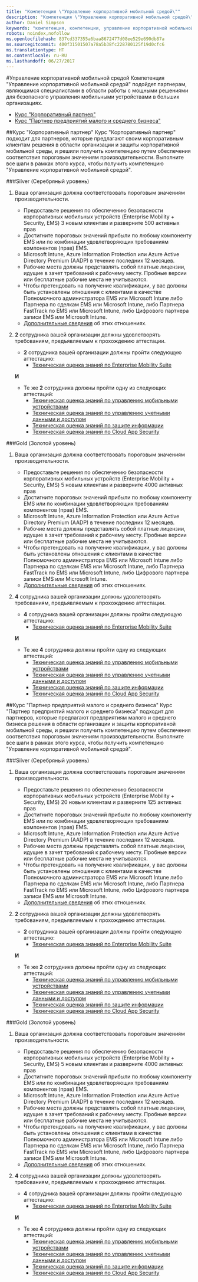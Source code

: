 ```yaml
---
title: "Компетенция \"Управление корпоративной мобильной средой\""
description: "Компетенция \"Управление корпоративной мобильной средой\" подойдет партнерам, являющимся специалистами в области работы с мощными решениями для безопасного управления мобильными устройствами в больших организациях."
author: Daniel Simpson
keywords: "компетенция, компетенции, управление корпоративной мобильной средой"
robots: noindex,nofollow
ms.openlocfilehash: 837cd337355a6baa8672477d08ee529e690db87a
ms.sourcegitcommit: 400f31501507a78a5b38fc228780125f19d0cfc6
ms.translationtype: HT
ms.contentlocale: ru-RU
ms.lasthandoff: 06/27/2017
---
```

#<a name="enterprise-mobility-management"></a>Управление корпоративной мобильной средой
Компетенция "Управление корпоративной мобильной средой" подойдет партнерам, являющимся специалистами в области работы с мощными решениями для безопасного управления мобильными устройствами в больших организациях.

- [Курс "Корпоративный партнер"](#enterprise-partner-option)
- [Курс "Партнер предприятий малого и среднего бизнеса"](#smb-partner-option)


##<a name="enterprise-partner-option"></a>Курс "Корпоративный партнер"
Курс "Корпоративный партнер" подходит для партнеров, которые предлагают своим корпоративным клиентам решения в области организации и защиты корпоративной мобильной среды, и решили получить компетенцию путем обеспечения соответствия пороговым значениям производительности. Выполните все шаги в рамках этого курса, чтобы получить компетенцию "Управление корпоративной мобильной средой".

###<a name="silver"></a>Silver (Серебряный уровень)

1. Ваша организация должна соответствовать пороговым значениям производительности.

    - Предоставьте решения по обеспечению безопасности корпоративных мобильных устройств (Enterprise Mobility + Security, EMS) 3 новым клиентам и разверните 500 активных прав
    - Достигните пороговых значений прибыли по любому компоненту EMS или по комбинации удовлетворяющих требованиям компонентов (прав) EMS.
    - Microsoft Intune, Azure Information Protection или Azure Active Directory Premium (AADP) в течение последних 12 месяцев.
    - Рабочие места должны представлять собой платные лицензии, идущие в зачет требований к рабочему месту. Пробные версии или бесплатные рабочие места не учитываются.
    - Чтобы претендовать на получение квалификации, у вас должны быть установлены отношения с клиентами в качестве Полномочного администратора EMS или Microsoft Intune либо Партнера по сделкам EMS или Microsoft Intune, либо Партнера FastTrack по EMS или Microsoft Intune, либо Цифрового партнера записи EMS или Microsoft Intune.
    - [Дополнительные сведения](https://partner.microsoft.com/en-us/membership/digital-partner-of-record) об этих отношениях.  
  
2. **2** сотрудника вашей организации должны удовлетворять требованиям, предъявляемым к прохождению аттестации.

    - **2** сотрудника вашей организации должны пройти следующую аттестацию:
        - [Техническая оценка знаний по Enterprise Mobility Suite](https://partneruniversity.microsoft.com/?whr=uri:MicrosoftAccount&courseId=13914&scoId=pUz3OLLaB_6104778676)

    **И**

    - Те же **2** сотрудника должны пройти одну из следующих аттестаций:
        - [Техническая оценка знаний по управлению мобильными устройствами](https://partneruniversity.microsoft.com/?whr=uri:MicrosoftAccount&courseId=13916&scoId=QJDTvzLaB_2104778676)
        - [Техническая оценка знаний по управлению учетными данными и доступом](https://partneruniversity.microsoft.com/?whr=uri:MicrosoftAccount&courseId=13915&scoId=bi3tqeLaB_3204778676)
        - [Техническая оценка знаний по защите информации](https://partneruniversity.microsoft.com/?whr=uri:MicrosoftAccount&courseId=13917&scoId=Em0uaWMaB_1004778676)
        - [Техническая оценка знаний по Cloud App Security](https://partneruniversity.microsoft.com/?whr=uri:MicrosoftAccount&courseId=13918&scoId=vGoZ9bNaB_8604778676)

###<a name="gold"></a>Gold (Золотой уровень)

1. Ваша организация должна соответствовать пороговым значениям производительности.

    - Предоставьте решения по обеспечению безопасности корпоративных мобильных устройств (Enterprise Mobility + Security, EMS) 5 новым клиентам и разверните 4000 активных прав
    - Достигните пороговых значений прибыли по любому компоненту EMS или по комбинации удовлетворяющих требованиям компонентов (прав) EMS.
    - Microsoft Intune, Azure Information Protection или Azure Active Directory Premium (AADP) в течение последних 12 месяцев.
    - Рабочие места должны представлять собой платные лицензии, идущие в зачет требований к рабочему месту. Пробные версии или бесплатные рабочие места не учитываются.
    - Чтобы претендовать на получение квалификации, у вас должны быть установлены отношения с клиентами в качестве Полномочного администратора EMS или Microsoft Intune либо Партнера по сделкам EMS или Microsoft Intune, либо Партнера FastTrack по EMS или Microsoft Intune, либо Цифрового партнера записи EMS или Microsoft Intune.
    - [Дополнительные сведения](https://partner.microsoft.com/en-us/membership/digital-partner-of-record) об этих отношениях.  
  
2. **4** сотрудника вашей организации должны удовлетворять требованиям, предъявляемым к прохождению аттестации.

    - **4** сотрудника вашей организации должны пройти следующую аттестацию:
        - [Техническая оценка знаний по Enterprise Mobility Suite](https://partneruniversity.microsoft.com/?whr=uri:MicrosoftAccount&courseId=13914&scoId=pUz3OLLaB_6104778676)

    **И**

    - Те же **4** сотрудника должны пройти одну из следующих аттестаций:
        - [Техническая оценка знаний по управлению мобильными устройствами](https://partneruniversity.microsoft.com/?whr=uri:MicrosoftAccount&courseId=13916&scoId=QJDTvzLaB_2104778676)
        - [Техническая оценка знаний по управлению учетными данными и доступом](https://partneruniversity.microsoft.com/?whr=uri:MicrosoftAccount&courseId=13915&scoId=bi3tqeLaB_3204778676)
        - [Техническая оценка знаний по защите информации](https://partneruniversity.microsoft.com/?whr=uri:MicrosoftAccount&courseId=13917&scoId=Em0uaWMaB_1004778676)
        - [Техническая оценка знаний по Cloud App Security](https://partneruniversity.microsoft.com/?whr=uri:MicrosoftAccount&courseId=13918&scoId=vGoZ9bNaB_8604778676)
    
##<a name="smb-partner-option"></a>Курс "Партнер предприятий малого и среднего бизнеса"
Курс "Партнер предприятий малого и среднего бизнеса" подходит для партнеров, которые предлагают предприятиям малого и среднего бизнеса решения в области организации и защиты корпоративной мобильной среды, и решили получить компетенцию путем обеспечения соответствия пороговым значениям производительности. Выполните все шаги в рамках этого курса, чтобы получить компетенцию "Управление корпоративной мобильной средой".

###<a name="silver"></a>Silver (Серебряный уровень)

1. Ваша организация должна соответствовать пороговым значениям производительности.

    - Предоставьте решения по обеспечению безопасности корпоративных мобильных устройств (Enterprise Mobility + Security, EMS) 20 новым клиентам и разверните 125 активных прав
    - Достигните пороговых значений прибыли по любому компоненту EMS или по комбинации удовлетворяющих требованиям компонентов (прав) EMS.
    - Microsoft Intune, Azure Information Protection или Azure Active Directory Premium (AADP) в течение последних 12 месяцев.
    - Рабочие места должны представлять собой платные лицензии, идущие в зачет требований к рабочему месту. Пробные версии или бесплатные рабочие места не учитываются.
    - Чтобы претендовать на получение квалификации, у вас должны быть установлены отношения с клиентами в качестве Полномочного администратора EMS или Microsoft Intune либо Партнера по сделкам EMS или Microsoft Intune, либо Партнера FastTrack по EMS или Microsoft Intune, либо Цифрового партнера записи EMS или Microsoft Intune.
    - [Дополнительные сведения](https://partner.microsoft.com/en-us/membership/digital-partner-of-record) об этих отношениях.  
  
2. **2** сотрудника вашей организации должны удовлетворять требованиям, предъявляемым к прохождению аттестации.

    - **2** сотрудника вашей организации должны пройти следующую аттестацию:
        - [Техническая оценка знаний по Enterprise Mobility Suite](https://partneruniversity.microsoft.com/?whr=uri:MicrosoftAccount&courseId=13914&scoId=pUz3OLLaB_6104778676)

    **И**

    - Те же **2** сотрудника должны пройти одну из следующих аттестаций:
        - [Техническая оценка знаний по управлению мобильными устройствами](https://partneruniversity.microsoft.com/?whr=uri:MicrosoftAccount&courseId=13916&scoId=QJDTvzLaB_2104778676)
        - [Техническая оценка знаний по управлению учетными данными и доступом](https://partneruniversity.microsoft.com/?whr=uri:MicrosoftAccount&courseId=13915&scoId=bi3tqeLaB_3204778676)
        - [Техническая оценка знаний по защите информации](https://partneruniversity.microsoft.com/?whr=uri:MicrosoftAccount&courseId=13917&scoId=Em0uaWMaB_1004778676)
        - [Техническая оценка знаний по Cloud App Security](https://partneruniversity.microsoft.com/?whr=uri:MicrosoftAccount&courseId=13918&scoId=vGoZ9bNaB_8604778676)

###<a name="gold"></a>Gold (Золотой уровень)

1. Ваша организация должна соответствовать пороговым значениям производительности.

    - Предоставьте решения по обеспечению безопасности корпоративных мобильных устройств (Enterprise Mobility + Security, EMS) 5 новым клиентам и разверните 4000 активных прав
    - Достигните пороговых значений прибыли по любому компоненту EMS или по комбинации удовлетворяющих требованиям компонентов (прав) EMS.
    - Microsoft Intune, Azure Information Protection или Azure Active Directory Premium (AADP) в течение последних 12 месяцев.
    - Рабочие места должны представлять собой платные лицензии, идущие в зачет требований к рабочему месту. Пробные версии или бесплатные рабочие места не учитываются.
    - Чтобы претендовать на получение квалификации, у вас должны быть установлены отношения с клиентами в качестве Полномочного администратора EMS или Microsoft Intune либо Партнера по сделкам EMS или Microsoft Intune, либо Партнера FastTrack по EMS или Microsoft Intune, либо Цифрового партнера записи EMS или Microsoft Intune.
    - [Дополнительные сведения](https://partner.microsoft.com/en-us/membership/digital-partner-of-record) об этих отношениях.  
  
2. **4** сотрудника вашей организации должны удовлетворять требованиям, предъявляемым к прохождению аттестации.
    
    - **4** сотрудника вашей организации должны пройти следующую аттестацию:
        - [Техническая оценка знаний по Enterprise Mobility Suite](https://partneruniversity.microsoft.com/?whr=uri:MicrosoftAccount&courseId=13914&scoId=pUz3OLLaB_6104778676)

    **И**

    - Те же **4** сотрудника должны пройти одну из следующих аттестаций:
        - [Техническая оценка знаний по управлению мобильными устройствами](https://partneruniversity.microsoft.com/?whr=uri:MicrosoftAccount&courseId=13916&scoId=QJDTvzLaB_2104778676)
        - [Техническая оценка знаний по управлению учетными данными и доступом](https://partneruniversity.microsoft.com/?whr=uri:MicrosoftAccount&courseId=13915&scoId=bi3tqeLaB_3204778676)
        - [Техническая оценка знаний по защите информации](https://partneruniversity.microsoft.com/?whr=uri:MicrosoftAccount&courseId=13917&scoId=Em0uaWMaB_1004778676)
        - [Техническая оценка знаний по Cloud App Security](https://partneruniversity.microsoft.com/?whr=uri:MicrosoftAccount&courseId=13918&scoId=vGoZ9bNaB_8604778676)



